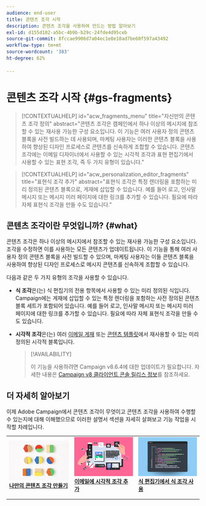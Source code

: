 ```yaml
---
audience: end-user
title: 콘텐츠 조각 시작
description: 콘텐츠 조각을 사용하여 만드는 방법 알아보기
exl-id: d155d102-a5bc-4b9b-b29c-24fde4d95ceb
source-git-commit: 8fccae9906d7a04ec1e8e10ad7be60f597a43492
workflow-type: tm+mt
source-wordcount: '383'
ht-degree: 62%

---
```


# 콘텐츠 조각 시작 {#gs-fragments}

>[!CONTEXTUALHELP]
>id="acw_fragments_menu"
>title="자신만의 콘텐츠 조각 정의"
>abstract="콘텐츠 조각은 캠페인에서 하나 이상의 메시지에 참조할 수 있는 재사용 가능한 구성 요소입니다. 이 기능은 여러 사용자 정의 콘텐츠 블록을 사전 빌드하는 데 사용되며, 마케팅 사용자는 이러한 콘텐츠 블록을 사용하여 향상된 디자인 프로세스로 콘텐츠를 신속하게 조합할 수 있습니다. 콘텐츠 조각에는 이메일 디자이너에서 사용할 수 있는 시각적 조각과 표현 편집기에서 사용할 수 있는 표현 조각, 즉 두 가지 유형이 있습니다."

>[!CONTEXTUALHELP]
>id="acw_personalization_editor_fragments"
>title="표현식 조각 추가"
>abstract="표현식 조각은 특정 렌더링을 포함하는 미리 정의된 콘텐츠 블록으로, 게재에 삽입할 수 있습니다. 예를 들어 로고, 인사말 메시지 또는 메시지 미러 페이지에 대한 링크를 추가할 수 있습니다. 필요에 따라 자체 표현식 조각을 만들 수도 있습니다."

## 콘텐츠 조각이란 무엇입니까? {#what}

콘텐츠 조각은 하나 이상의 메시지에서 참조할 수 있는 재사용 가능한 구성 요소입니다. 조각을 수정하면 이를 사용하는 모든 콘텐츠가 업데이트됩니다. 이 기능을 통해 여러 사용자 정의 콘텐츠 블록을 사전 빌드할 수 있으며, 마케팅 사용자는 이들 콘텐츠 블록을 사용하여 향상된 디자인 프로세스로 메시지 콘텐츠를 신속하게 조합할 수 있습니다.

다음과 같은 두 가지 유형의 조각을 사용할 수 있습니다.

* **식 조각**&#x200B;은(는) 식 편집기의 전용 항목에서 사용할 수 있는 미리 정의된 식입니다. Campaign에는 게재에 삽입할 수 있는 특정 렌더링을 포함하는 사전 정의된 콘텐츠 블록 세트가 포함되어 있습니다. 예를 들어 로고, 인사말 메시지 또는 메시지 미러 페이지에 대한 링크를 추가할 수 있습니다. 필요에 따라 자체 표현식 조각을 만들 수도 있습니다.

* **시각적 조각**&#x200B;은(는) 여러 [이메일 게재](../email/get-started-email-designer.md) 또는 [콘텐츠 템플릿](../email/use-email-templates.md)에서 재사용할 수 있는 미리 정의된 시각적 블록입니다.

  >[!AVAILABILITY]
  >
  >이 기능을 사용하려면 Campaign v8.6.4에 대한 업데이트가 필요합니다. 자세한 내용은 [Campaign v8 클라이언트 콘솔 릴리스 정보](https://experienceleague.adobe.com/ko/docs/campaign/campaign-v8/releases/release-notes)를 참조하세요.

## 더 자세히 알아보기

이제 Adobe Campaign에서 콘텐츠 조각이 무엇이고 콘텐츠 조각을 사용하여 수행할 수 있는지에 대해 이해했으므로 이러한 설명서 섹션을 자세히 살펴보고 기능 작업을 시작할 차례입니다.

<table style="table-layout:fixed"><tr style="border: 0;">
<td>
<a href="create-fragment.md">
<img alt="나만의 표현식 조각 만들기" src="assets/do-not-localize/create-fragment.png">
</a>
<div>
<a href="create-fragment.md"><strong>나만의 콘텐츠 조각 만들기</strong></a>
</div>
<p>
</td>
<td>
<a href="use-visual-fragments.md">
<img alt="이메일에 비주얼 조각 추가" src="assets/do-not-localize/visual.png">
</a>
<div><a href="use-visual-fragments.md"><strong>이메일에 시각적 조각 추가</strong>
</div>
<p>
</td>
<td>
<a href="use-expression-fragments.md">
<img alt="표현식 편집기에 표현식 조각 추가" src="assets/do-not-localize/expression.png">
</a>
<div>
<a href="use-expression-fragments.md"><strong>식 편집기에서 식 조각 사용</strong></a>
</div>
<p></td>
</tr></table>
